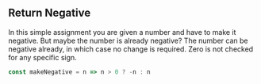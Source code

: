 ## Return Negative

In this simple assignment you are given a number and have to make it negative. But maybe the number is already negative? The number can be negative already, in which case no change is required. Zero is not checked for any specific sign.

```javascript
const makeNegative = n => n > 0 ? -n : n
```
